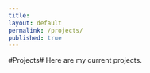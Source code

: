 ```yaml
---
title:
layout: default
permalink: /projects/
published: true
---
```


#Projects#
Here are my current projects.
